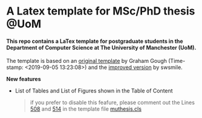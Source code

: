 A Latex template for MSc/PhD thesis @UoM
======

#### This repo contains a LaTex template for postgraduate students in the Department of Computer Science at The University of Manchester (UoM).

The template is based on an [original template](http://studentnet.cs.manchester.ac.uk/resources/latex/MUThesis/) by Graham Gough (Time-stamp: <2019-09-05 13:23:08>) and the [improved version](https://github.com/swsmile/UOM-CSMScDissertationTemplate) by swsmile.

**New features**
 - List of Tables and List of Figures shown in the Table of Content
   > if you prefer to disable this feafure, please comment out the Lines [508](muthesis.cls#L508) and [514](muthesis.cls#L514) in the template file [muthesis.cls](muthesis.cls)
